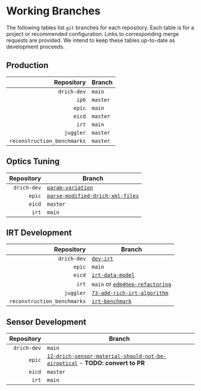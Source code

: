 # Working Branches

The following tables list `git` branches for each repository. Each table is for a 
project or recommended configuration. Links to corresponding merge requests are provided.
We intend to keep these tables up-to-date as development proceeds.

## Production
| Repository                  | Branch   |
| --:                         | ---      |
| `drich-dev`                 | `main`   |
| `ip6`                       | `master` |
| `epic`                      | `main`   |
| `eicd`                      | `master` |
| `irt`                       | `main`   |
| `juggler`                   | `master` |
| `reconstruction_benchmarks` | `master` |

## Optics Tuning
| Repository  | Branch                                                                  |
| --:         | ---                                                                     |
| `drich-dev` | [`param-variation`](https://github.com/c-dilks/drich-dev/pull/5)        |
| `epic`      | [`parse-modified-drich-xml-files`](https://github.com/eic/epic/pull/14) |
| `eicd`      | `master`                                                                |
| `irt`       | `main`                                                                  |

## IRT Development
| Repository                  | Branch                                                                                                      |
| --:                         | ---                                                                                                         |
| `drich-dev`                 | [`dev-irt`](https://github.com/c-dilks/drich-dev/pull/2)                                                    |
| `epic`                      | `main`                                                                                                      |
| `eicd`                      | [`irt-data-model`](https://eicweb.phy.anl.gov/EIC/eicd/-/merge_requests/70)                                 |
| `irt`                       | `main` or [`edm4hep-refactoring`](https://eicweb.phy.anl.gov/EIC/irt/-/merge_requests/10)                   |
| `juggler`                   | [`73-add-rich-irt-algorithm`](https://eicweb.phy.anl.gov/EIC/juggler/-/merge_requests/377)                  |
| `reconstruction_benchmarks` | [`irt-benchmark`](https://eicweb.phy.anl.gov/EIC/benchmarks/reconstruction_benchmarks/-/merge_requests/222) |

## Sensor Development
| Repository  | Branch                                                                                                                                             |
| --:         | ---                                                                                                                                                |
| `drich-dev` | `main`                                                                                                                                             |
| `epic`      | [`12-drich-sensor-material-should-not-be-airoptical`](https://eicweb.phy.anl.gov/EIC/detectors/ecce/-/merge_requests/28) - **TODO: convert to PR** |
| `eicd`      | `master`                                                                                                                                           |
| `irt`       | `main`                                                                                                                                             |
